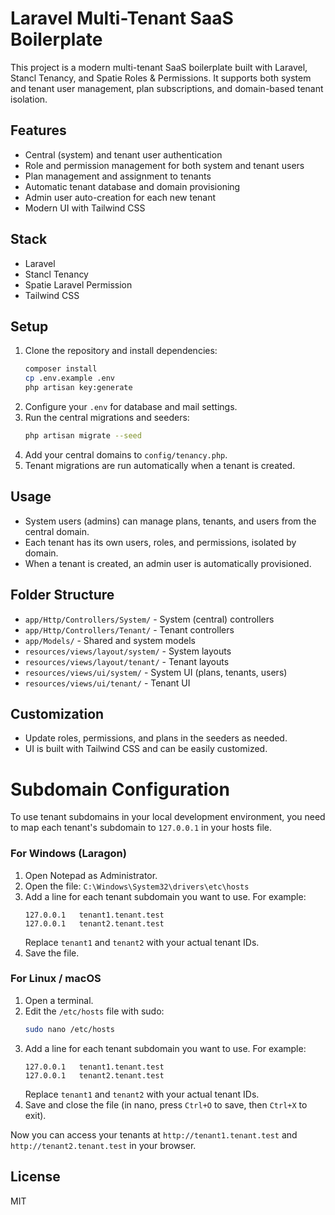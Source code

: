 # Laravel Multi-Tenant SaaS Boilerplate

This project is a modern multi-tenant SaaS boilerplate built with Laravel, Stancl Tenancy, and Spatie Roles & Permissions. It supports both system and tenant user management, plan subscriptions, and domain-based tenant isolation.

## Features
- Central (system) and tenant user authentication
- Role and permission management for both system and tenant users
- Plan management and assignment to tenants
- Automatic tenant database and domain provisioning
- Admin user auto-creation for each new tenant
- Modern UI with Tailwind CSS

## Stack
- Laravel
- Stancl Tenancy
- Spatie Laravel Permission
- Tailwind CSS

## Setup
1. Clone the repository and install dependencies:
   ```bash
   composer install
   cp .env.example .env
   php artisan key:generate
   ```
2. Configure your `.env` for database and mail settings.
3. Run the central migrations and seeders:
   ```bash
   php artisan migrate --seed
   ```
4. Add your central domains to `config/tenancy.php`.
5. Tenant migrations are run automatically when a tenant is created.

## Usage
- System users (admins) can manage plans, tenants, and users from the central domain.
- Each tenant has its own users, roles, and permissions, isolated by domain.
- When a tenant is created, an admin user is automatically provisioned.

## Folder Structure
- `app/Http/Controllers/System/` - System (central) controllers
- `app/Http/Controllers/Tenant/` - Tenant controllers
- `app/Models/` - Shared and system models
- `resources/views/layout/system/` - System layouts
- `resources/views/layout/tenant/` - Tenant layouts
- `resources/views/ui/system/` - System UI (plans, tenants, users)
- `resources/views/ui/tenant/` - Tenant UI

## Customization
- Update roles, permissions, and plans in the seeders as needed.
- UI is built with Tailwind CSS and can be easily customized.

# Subdomain Configuration

To use tenant subdomains in your local development environment, you need to map each tenant's subdomain to `127.0.0.1` in your hosts file.

### For Windows (Laragon)
1. Open Notepad as Administrator.
2. Open the file: `C:\Windows\System32\drivers\etc\hosts`
3. Add a line for each tenant subdomain you want to use. For example:
   ```
   127.0.0.1   tenant1.tenant.test
   127.0.0.1   tenant2.tenant.test
   ```
   Replace `tenant1` and `tenant2` with your actual tenant IDs.
4. Save the file.

### For Linux / macOS
1. Open a terminal.
2. Edit the `/etc/hosts` file with sudo:
   ```bash
   sudo nano /etc/hosts
   ```
3. Add a line for each tenant subdomain you want to use. For example:
   ```
   127.0.0.1   tenant1.tenant.test
   127.0.0.1   tenant2.tenant.test
   ```
   Replace `tenant1` and `tenant2` with your actual tenant IDs.
4. Save and close the file (in nano, press `Ctrl+O` to save, then `Ctrl+X` to exit).

Now you can access your tenants at `http://tenant1.tenant.test` and `http://tenant2.tenant.test` in your browser.

## License
MIT
